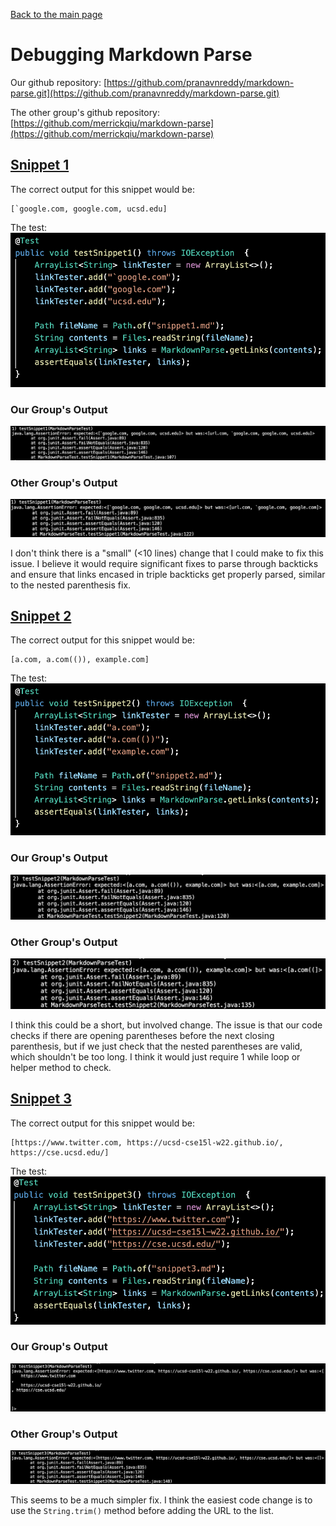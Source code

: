 [Back to the main page](../index.md)

# Debugging Markdown Parse

Our github repository: 
[https://github.com/pranavnreddy/markdown-parse.git](https://github.com/pranavnreddy/markdown-parse.git)

The other group's github repository: [https://github.com/merrickqiu/markdown-parse](https://github.com/merrickqiu/markdown-parse)



## [Snippet 1](snippet1.md)
The correct output for this snippet would be:
``` 
[`google.com, google.com, ucsd.edu]
```

The test:
![snippet 1 test](images/snippet1-test.png)

### Our Group's Output
![snippet 1 test](images/our-group-snippet1-test.png)

### Other Group's Output
![snippet 1 test](images/other-group-snippet1-test.png)

I don't think there is a "small" (<10 lines) change that I could make to fix this issue. I believe it would require significant fixes to parse through backticks and ensure that links encased in triple backticks get properly parsed, similar to the nested parenthesis fix.


## [Snippet 2](snippet2.md)
The correct output for this snippet would be:
``` 
[a.com, a.com(()), example.com]
```

The test:
![snippet 2 test](images/snippet2-test.png)

### Our Group's Output
![snippet 2 test](images/our-group-snippet2-test.png)

### Other Group's Output
![snippet 2 test](images/other-group-snippet2-test.png)

I think this could be a short, but involved change. The issue is that our code checks if there are opening parentheses before the next closing parenthesis, but if we just check that the nested parentheses are valid, which shouldn't be too long. I think it would just require 1 while loop or helper method to check.

## [Snippet 3](snippet3.md)
The correct output for this snippet would be:
``` 
[https://www.twitter.com, https://ucsd-cse15l-w22.github.io/, https://cse.ucsd.edu/]
```

The test:
![snippet 3 test](images/snippet3-test.png)

### Our Group's Output
![snippet 3 test](images/our-group-snippet3-test.png)

### Other Group's Output
![snippet 3 test](images/other-group-snippet3-test.png)

This seems to be a much simpler fix. I think the easiest code change is to use the `String.trim()` method before adding the URL to the list.